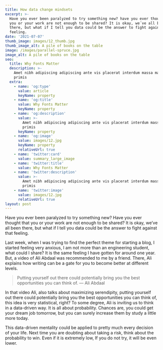 ```yaml
---
title: How data change mindsets
excerpt: >-
  Have you ever been paralyzed to try something new? have you ever thought that
  you or your work are not enough to be shared? It is okay, we´ve all been
  there, but what if I tell you data could be the answer to fight against that
  feeling.
date: '2021-07-07'
thumb_image: images/12_thumb.jpg
thumb_image_alt: A pile of books on the table
image: /images/parallel-spruce.jpg
image_alt: A pile of books on the table
seo:
  title: Why Fonts Matter
  description: >-
    Amet nibh adipiscing adipiscing ante vis placerat interdum massa massa
    primis
  extra:
    - name: 'og:type'
      value: article
      keyName: property
    - name: 'og:title'
      value: Why Fonts Matter
      keyName: property
    - name: 'og:description'
      value: >-
        Amet nibh adipiscing adipiscing ante vis placerat interdum massa massa
        primis
      keyName: property
    - name: 'og:image'
      value: images/12.jpg
      keyName: property
      relativeUrl: true
    - name: 'twitter:card'
      value: summary_large_image
    - name: 'twitter:title'
      value: Why Fonts Matter
    - name: 'twitter:description'
      value: >-
        Amet nibh adipiscing adipiscing ante vis placerat interdum massa massa
        primis
    - name: 'twitter:image'
      value: images/12.jpg
      relativeUrl: true
layout: post
---
```

Have you ever been paralyzed to try something new? Have you ever thought that you or your work are not enough to be shared? It is okay, we’ve
all been there, but what if I tell you data could be the answer to fight against that feeling.

Last week, when I was trying to find the perfect theme for starting a blog, I started feeling very anxious, I am not more than an engineering student, what could I share? It is the same feeling I have gotten for around one year. But, a video of Ali Abdaal was recommended to me by a friend. There, Ali explains how writing can be a gate for you to become better at different levels.

> Putting yourself out there could potentially bring you the best opportunities you can think of. — Ali Abdaal

In that video Ali, also talks about maximizing serendipity, putting yourself out there could potentially bring you the best opportunities you can think of, this idea is very statistical, right? To some degree, Ali is inviting us to think in a data-driven way. It is all about probability. Chances are, you could get your dream job tomorrow, but you can surely increase them by study a little more today.

This data-driven mentality could be applied to pretty much every decision of your life. Next time you are doubting about taking a risk, think about the probability to win. Even if it is extremely low,  If you do not try, it will be even lower.

